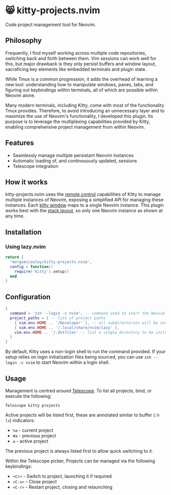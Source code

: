 # 😸 kitty-projects.nvim

Code project management tool for Neovim.

## Philosophy

Frequently, I find myself working across multiple code repositories, switching back and forth between them. Vim sessions can work well for this, but major drawback is they only persist buffers and window layout, sacraficing key elements like embedded terminals and plugin state.

While Tmux is a common progression, it adds the overhead of learning a new tool: understanding how to manipulate windows, panes, tabs, and figuring out keybindings within terminals, all of which are possible within Neovim alone.

Many modern terminals, including Kitty, come with most of the functionality Tmux provides. Therefore, to avoid introducing an unnecessary layer and to maximize the use of Neovim's functionality, I developed this plugin. Its purpose is to leverage the multiplexing capabilities provided by Kitty, enabling comprehensive project management from within Neovim.

## Features

- Seamlessly manage multiple persistant Neovim instances
- Automatic loading of, and continouously updated, sessions
- Telescope integration

## How it works

kitty-projects.nvim uses the [remote control](https://sw.kovidgoyal.net/kitty/overview/#remote-control) capabilities of Kitty to manage multiple instances of Neovim, exposing a simplified API for managing these instances. Each [kitty window](https://sw.kovidgoyal.net/kitty/glossary/#term-window) maps to a single Neovim instance. This plugin works best with the [stack layout](https://sw.kovidgoyal.net/kitty/overview/#layouts), so only one Neovim instance as shown at any time.

## Installation

### Using lazy.nvim

```lua
return {
  'morgsmccauley/kitty-projects.nvim',
  config = function()
    require('kitty').setup()
  end
}
```

## Configuration

```lua
{
  command = 'zsh --login -c nvim', -- command used to start the Neovim instance
  project_paths = { -- list of project paths
    { vim.env.HOME .. '/Developer' }, -- all subdirectories will be included from nested tables
    { vim.env.HOME .. '/.local/share/nvim/lazy' },
    vim.env.HOME .. '/.dotfiles' -- list a single directory to be included
  }
}
```

By default, Kitty uses a non-login shell to run the command provided. If your setup relies on login initialization files being sourced, you can use `zsh --login -c nvim` to start Neovim within a login shell.

## Usage

Management is centred around [Telescope](https://github.com/nvim-telescope/telescope.nvim). To list all projects, bind, or execute the following:
```
Telescope kitty projects
```
Active projects will be listed first, these are annotated similar to buffer (`:h ls`) indicators:
- `%a` - current project
- `#a` - previous project
- `a` - active project

The previous project is always listed first to allow quick switching to it.

Within the Telescope picker, Projects can be managed via the following keybindings:
- `<Cr>` - Switch to project, launching it if required
- `<C-x>` - Close project
- `<C-r>` - Restart project, closing and relaunching
